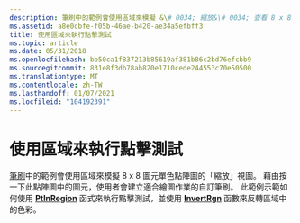```yaml
---
description: 筆刷中的範例會使用區域來模擬 &\# 0034; 縮放&\# 0034; 查看 8 x 8 圖元的單色點陣圖。
ms.assetid: a8e0cbfe-f05b-46ae-b420-ae34a5efbff3
title: 使用區域來執行點擊測試
ms.topic: article
ms.date: 05/31/2018
ms.openlocfilehash: bb50ca1f837213b85619af381b86c2bd76efcbb9
ms.sourcegitcommit: 831e8f3db78ab820e1710cede244553c70e50500
ms.translationtype: MT
ms.contentlocale: zh-TW
ms.lasthandoff: 01/07/2021
ms.locfileid: "104192391"
---
```

# <a name="using-regions-to-perform-hit-testing"></a>使用區域來執行點擊測試

[筆刷](brushes.md)中的範例會使用區域來模擬 8 x 8 圖元單色點陣圖的「縮放」視圖。 藉由按一下此點陣圖中的圖元，使用者會建立適合繪圖作業的自訂筆刷。 此範例示範如何使用 [**PtInRegion**](/windows/desktop/api/Wingdi/nf-wingdi-ptinregion) 函式來執行點擊測試，並使用 [**InvertRgn**](/windows/desktop/api/Wingdi/nf-wingdi-invertrgn) 函數來反轉區域中的色彩。

 

 



